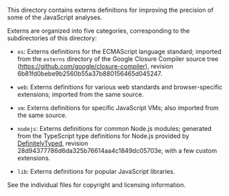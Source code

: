 This directory contains externs definitions for improving the precision of some of the JavaScript analyses.

Externs are organized into five categories, corresponding to the subdirectories of this directory:

  * `es`: Externs definitions for the ECMAScript language standard; imported from the `externs` directory of the Google Closure Compiler source tree (https://github.com/google/closure-compiler), revision 6b81fd0bebe9b2560b55a37b880156465d045247.

  * `web`: Externs definitions for various web standards and browser-specific extensions; imported from the same source.

  * `vm`: Externs definitions for specific JavaScript VMs; also imported from the same source.

  * `nodejs`: Externs definitions for common Node.js modules; generated from the TypeScript type definitions for Node.js provided by [DefinitelyTyped](https://github.com/DefinitelyTyped/DefinitelyTyped), revision 28d94377786d6da325b76614aa4c1849dc05703e, with a few custom extensions.

  * `lib`: Externs definitions for popular JavaScript libraries.

See the individual files for copyright and licensing information.
